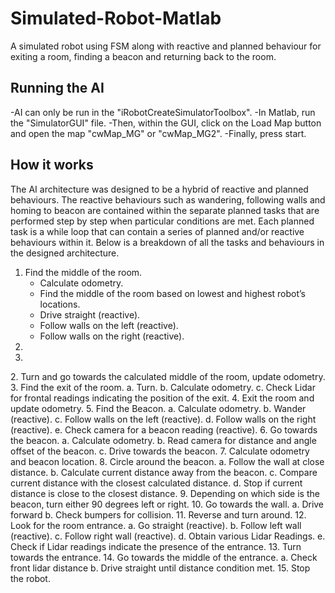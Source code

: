 # Simulated-Robot-Matlab
A simulated robot using FSM along with reactive and planned behaviour for exiting a room, finding a beacon and returning back to the room.

<h2>Running the AI</h2>
-AI can only be run in the "iRobotCreateSimulatorToolbox". 
-In Matlab, run the "SimulatorGUI" file.
-Then, within the GUI, click on the Load Map button and open the map "cwMap_MG" or "cwMap_MG2".
-Finally, press start.

<h2>How it works</h2>

The AI architecture was designed to be a hybrid of reactive and planned behaviours. The reactive behaviours such as wandering, following walls and homing to beacon are contained within the separate planned tasks that are performed step by step when particular conditions are met.
Each planned task is a while loop that can contain a series of planned and/or reactive behaviours within it. Below is a breakdown of all the tasks and behaviours in the designed architecture.
<ol>
  <li>	Find the middle of the room.
    <ul>
      <li>Calculate odometry.</li>
      <li>Find the middle of the room based on lowest and highest robot’s locations.</li>
      <li>Drive straight (reactive).</li>
      <li>Follow walls on the left (reactive).</li>
      <li>Follow walls on the right (reactive).</li>
  </ul>
 </li>
    <li></li>
    <li></li>
</ol>
2.	Turn and go towards the calculated middle of the room, update odometry.
3.	Find the exit of the room.
a.	Turn.
b.	Calculate odometry.
c.	Check Lidar for frontal readings indicating the position of the exit.
4.	Exit the room and update odometry.
5.	Find the Beacon.
a.	Calculate odometry.
b.	Wander (reactive).
c.	Follow walls on the left (reactive).
d.	Follow walls on the right (reactive).
e.	Check camera for a beacon reading (reactive).
6.	Go towards the beacon.
a.	Calculate odometry.
b.	Read camera for distance and angle offset of the beacon.
c.	Drive towards the beacon.
7.	Calculate odometry and beacon location.
8.	Circle around the beacon.
a.	Follow the wall at close distance.
b.	Calculate current distance away from the beacon.
c.	Compare current distance with the closest calculated distance.
d.	Stop if current distance is close to the closest distance.
9.	Depending on which side is the beacon, turn either 90 degrees left or right.
10.	Go towards the wall.
a.	Drive forward
b.	Check bumpers for collision.
11.	Reverse and turn around.
12.	Look for the room entrance.
a.	Go straight (reactive).
b.	Follow left wall (reactive).
c.	Follow right wall (reactive).
d.	Obtain various Lidar Readings.
e.	Check if Lidar readings indicate the presence of the entrance.
13.	Turn towards the entrance.
14.	Go towards the middle of the entrance.
a.	Check front lidar distance
b.	Drive straight until distance condition met.
15.	Stop the robot.

